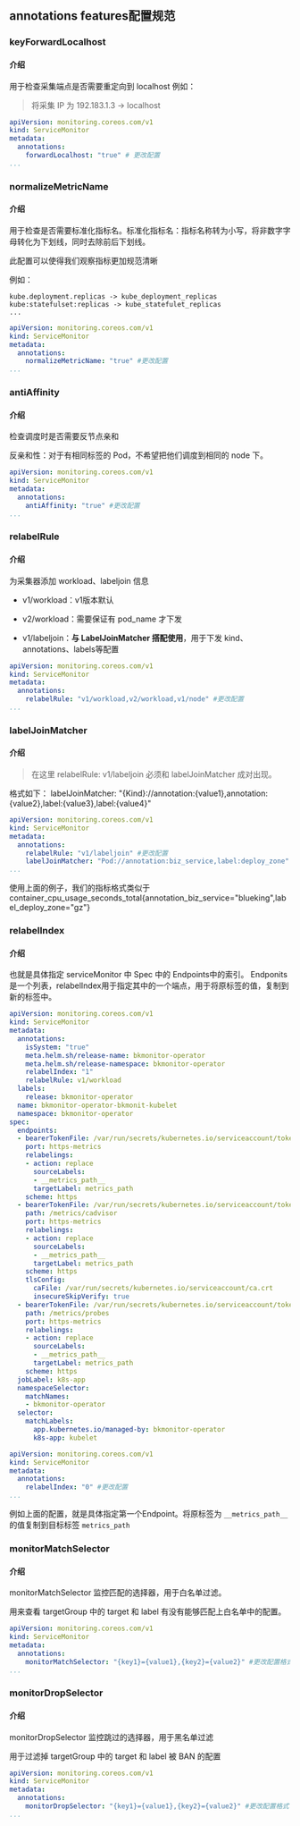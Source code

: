 ## annotations features配置规范

### keyForwardLocalhost
#### 介绍 

用于检查采集端点是否需要重定向到 localhost
例如：
> 将采集 IP 为 192.183.1.3 -> localhost


```yaml
apiVersion: monitoring.coreos.com/v1
kind: ServiceMonitor
metadata:
  annotations:
    forwardLocalhost: "true" # 更改配置
...
```

### normalizeMetricName
#### 介绍
用于检查是否需要标准化指标名。标准化指标名：指标名称转为小写，将非数字字母转化为下划线，同时去除前后下划线。

此配置可以使得我们观察指标更加规范清晰

例如：
```text
kube.deployment.replicas -> kube_deployment_replicas
kube:statefulset:replicas -> kube_statefulet_replicas
...
```



```yaml
apiVersion: monitoring.coreos.com/v1
kind: ServiceMonitor
metadata:
  annotations:
    normalizeMetricName: "true" #更改配置
...
```

### antiAffinity
#### 介绍
检查调度时是否需要反节点亲和

反亲和性：对于有相同标签的 Pod，不希望把他们调度到相同的 node 下。

```yaml
apiVersion: monitoring.coreos.com/v1
kind: ServiceMonitor
metadata:
  annotations:
    antiAffinity: "true" #更改配置
...
```

### relabelRule
#### 介绍
为采集器添加 workload、labeljoin 信息
* v1/workload：v1版本默认
    
* v2/workload：需要保证有 pod_name 才下发 

* v1/labeljoin：**与 LabelJoinMatcher 搭配使用**，用于下发 kind、annotations、labels等配置

```yaml
apiVersion: monitoring.coreos.com/v1
kind: ServiceMonitor
metadata:
  annotations:
    relabelRule: "v1/workload,v2/workload,v1/node" #更改配置
...
```

### labelJoinMatcher
#### 介绍
> 在这里 relabelRule: v1/labeljoin 必须和 labelJoinMatcher 成对出现。

格式如下：
labelJoinMatcher: "{Kind}://annotation:{value1},annotation:{value2},label:{value3},label:{value4}"

```yaml
apiVersion: monitoring.coreos.com/v1
kind: ServiceMonitor
metadata:
  annotations:
    relabelRule: "v1/labeljoin" #更改配置
    labelJoinMatcher: "Pod://annotation:biz_service,label:deploy_zone" # 更改配置
...
```

使用上面的例子，我们的指标格式类似于 container_cpu_usage_seconds_total{annotation_biz_service="blueking",label_deploy_zone="gz"}

### relabelIndex
#### 介绍
也就是具体指定 serviceMonitor 中 Spec 中的 Endpoints中的索引。
Endponits是一个列表，relabelIndex用于指定其中的一个端点，用于将原标签的值，复制到新的标签中。


```yaml
apiVersion: monitoring.coreos.com/v1
kind: ServiceMonitor
metadata:
  annotations:
    isSystem: "true"
    meta.helm.sh/release-name: bkmonitor-operator
    meta.helm.sh/release-namespace: bkmonitor-operator
    relabelIndex: "1"
    relabelRule: v1/workload
  labels:
    release: bkmonitor-operator
  name: bkmonitor-operator-bkmonit-kubelet
  namespace: bkmonitor-operator
spec:
  endpoints:
  - bearerTokenFile: /var/run/secrets/kubernetes.io/serviceaccount/token
    port: https-metrics
    relabelings:
    - action: replace
      sourceLabels:
      - __metrics_path__
      targetLabel: metrics_path
    scheme: https
  - bearerTokenFile: /var/run/secrets/kubernetes.io/serviceaccount/token
    path: /metrics/cadvisor
    port: https-metrics
    relabelings:
    - action: replace
      sourceLabels:
      - __metrics_path__
      targetLabel: metrics_path
    scheme: https
    tlsConfig:
      caFile: /var/run/secrets/kubernetes.io/serviceaccount/ca.crt
      insecureSkipVerify: true
  - bearerTokenFile: /var/run/secrets/kubernetes.io/serviceaccount/token
    path: /metrics/probes
    port: https-metrics
    relabelings:
    - action: replace
      sourceLabels:
      - __metrics_path__
      targetLabel: metrics_path
    scheme: https
  jobLabel: k8s-app
  namespaceSelector:
    matchNames:
    - bkmonitor-operator
  selector:
    matchLabels:
      app.kubernetes.io/managed-by: bkmonitor-operator
      k8s-app: kubelet

```

```yaml
apiVersion: monitoring.coreos.com/v1
kind: ServiceMonitor
metadata:
  annotations:
    relabelIndex: "0" #更改配置
...
```
例如上面的配置，就是具体指定第一个Endpoint。将原标签为 `__metrics_path__` 的值复制到目标标签 `metrics_path`

### monitorMatchSelector
#### 介绍
monitorMatchSelector 监控匹配的选择器，用于白名单过滤。

用来查看 targetGroup 中的 target 和 label 有没有能够匹配上白名单中的配置。

```yaml
apiVersion: monitoring.coreos.com/v1
kind: ServiceMonitor
metadata:
  annotations:
    monitorMatchSelector: "{key1}={value1},{key2}={value2}" #更改配置格式
...
```

### monitorDropSelector
#### 介绍
monitorDropSelector 监控跳过的选择器，用于黑名单过滤

用于过滤掉 targetGroup 中的 target 和 label 被 BAN 的配置

```yaml
apiVersion: monitoring.coreos.com/v1
kind: ServiceMonitor
metadata:
  annotations:
    monitorDropSelector: "{key1}={value1},{key2}={value2}" #更改配置格式
...
```




